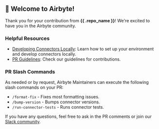 ## 👋 Welcome to Airbyte!

Thank you for your contribution from **{{ .repo_name }}**! We're excited to have you in the Airbyte community.

### Helpful Resources

- [Developing Connectors Locally](https://docs.airbyte.com/platform/connector-development/local-connector-development): Learn how to set up your environment and develop connectors locally.
- [PR Guidelines](https://docs.airbyte.com/contributing-to-airbyte): Check our guidelines for contributions.

### PR Slash Commands

As needed or by request, Airbyte Maintainers can execute the following slash commands on your PR:
- `/format-fix` - Fixes most formatting issues.
- `/bump-version` - Bumps connector versions.
- `/run-connector-tests` - Runs connector tests.

If you have any questions, feel free to ask in the PR comments or join our [Slack community](https://airbytehq.slack.com/).
